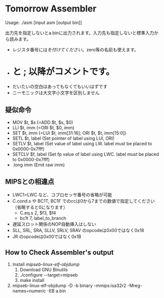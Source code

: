 Tomorrow Assembler
==================

Usage: ./asm [input asm [output bin]]

出力先を指定しないとa.binに出力されます。入力先も指定しないと標準入力から読みます。

- レジスタ番号には$を付けてください。$zero等の名前も使えます。
- # と ; 以降がコメントです。
- だいたいの空白はあってもなくてもいいはずです
- ニーモニックは大文字小文字を区別しません

疑似命令
--------
- MOV    $t, $s (=ADD $t, $s, $0)
- LLI    $t, imm (=ORI $t, $0, imm)
- SET    $t, imm (=LUI $t, imm[31:16]; ORI $t, $t, imm[15:0])
- SETL   $t, label (Set pointer of label using LUI, ORI)
- SETLV  $t, label (Set value of label using LW. label must be placed to 0x0000-0x7fff)
- SETCLV $f, label (Set fp value of label using LWC. label must be placed to 0x0000-0x7fff)
- .long imm (Emit raw imm)

MIPSとの相違点
--------------
- LWC1=LWC など、コプロセッサ番号の省略が可能
- C.cond.s や BC1T, BC1F でのccは0から7までの数値で指定してください（省略すると0になります）
    - C.eq.s 2, $f3, $f4
    - bc1t 7, label_to_branch
- 遅延スロット関係のNOP自動挿入はしない
- SLL, SRL, SRA, SLLV, SRLV, SRAV のopcodeは0x00ではなく0x18
- JR のopcodeは0x00ではなく0x1B

How to Check Assembler's output
-------------------------------
1. Install *mipseb-linux-elf-objdump*
    1. Download GNU Binutils
    2. ./configure --target=mipseb
    3. make install
2. mipseb-linux-elf-objdump -D -b binary -mmips:isa32r2 -Mreg-names=numeric -EB a.bin

